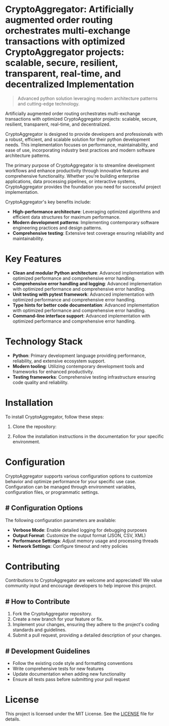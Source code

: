 <!-- fallback_CryptoAggregator_20251021154427_31962 -->

# CryptoAggregator: Artificially augmented order routing orchestrates multi-exchange transactions with optimized CryptoAggregator projects: scalable, secure, resilient, transparent, real-time, and decentralized Implementation
> Advanced python solution leveraging modern architecture patterns and cutting-edge technology.

Artificially augmented order routing orchestrates multi-exchange transactions with optimized CryptoAggregator projects: scalable, secure, resilient, transparent, real-time, and decentralized.

CryptoAggregator is designed to provide developers and professionals with a robust, efficient, and scalable solution for their python development needs. This implementation focuses on performance, maintainability, and ease of use, incorporating industry best practices and modern software architecture patterns.

The primary purpose of CryptoAggregator is to streamline development workflows and enhance productivity through innovative features and comprehensive functionality. Whether you're building enterprise applications, data processing pipelines, or interactive systems, CryptoAggregator provides the foundation you need for successful project implementation.

CryptoAggregator's key benefits include:

* **High-performance architecture**: Leveraging optimized algorithms and efficient data structures for maximum performance.
* **Modern development patterns**: Implementing contemporary software engineering practices and design patterns.
* **Comprehensive testing**: Extensive test coverage ensuring reliability and maintainability.

# Key Features

* **Clean and modular Python architecture**: Advanced implementation with optimized performance and comprehensive error handling.
* **Comprehensive error handling and logging**: Advanced implementation with optimized performance and comprehensive error handling.
* **Unit testing with pytest framework**: Advanced implementation with optimized performance and comprehensive error handling.
* **Type hints for better code documentation**: Advanced implementation with optimized performance and comprehensive error handling.
* **Command-line interface support**: Advanced implementation with optimized performance and comprehensive error handling.

# Technology Stack

* **Python**: Primary development language providing performance, reliability, and extensive ecosystem support.
* **Modern tooling**: Utilizing contemporary development tools and frameworks for enhanced productivity.
* **Testing frameworks**: Comprehensive testing infrastructure ensuring code quality and reliability.

# Installation

To install CryptoAggregator, follow these steps:

1. Clone the repository:


2. Follow the installation instructions in the documentation for your specific environment.

# Configuration

CryptoAggregator supports various configuration options to customize behavior and optimize performance for your specific use case. Configuration can be managed through environment variables, configuration files, or programmatic settings.

## # Configuration Options

The following configuration parameters are available:

* **Verbose Mode**: Enable detailed logging for debugging purposes
* **Output Format**: Customize the output format (JSON, CSV, XML)
* **Performance Settings**: Adjust memory usage and processing threads
* **Network Settings**: Configure timeout and retry policies

# Contributing

Contributions to CryptoAggregator are welcome and appreciated! We value community input and encourage developers to help improve this project.

## # How to Contribute

1. Fork the CryptoAggregator repository.
2. Create a new branch for your feature or fix.
3. Implement your changes, ensuring they adhere to the project's coding standards and guidelines.
4. Submit a pull request, providing a detailed description of your changes.

## # Development Guidelines

* Follow the existing code style and formatting conventions
* Write comprehensive tests for new features
* Update documentation when adding new functionality
* Ensure all tests pass before submitting your pull request

# License

This project is licensed under the MIT License. See the [LICENSE](https://github.com/Hantan1080/CryptoAggregator/blob/main/LICENSE) file for details.
